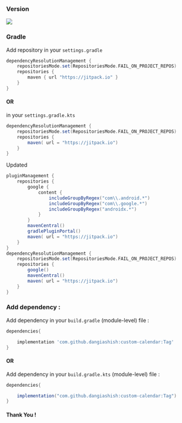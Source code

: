 ### Version
[![](https://jitpack.io/v/dangiashish/custom-calendar.svg)](https://jitpack.io/#dangiashish/custom-calendar)

### Gradle

Add repository in your `settings.gradle`

```gradle
dependencyResolutionManagement {
    repositoriesMode.set(RepositoriesMode.FAIL_ON_PROJECT_REPOS)
    repositories {
        maven { url "https://jitpack.io" }
    }
}
```
#### OR
in your `settings.gradle.kts`
```gradle
dependencyResolutionManagement {
    repositoriesMode.set(RepositoriesMode.FAIL_ON_PROJECT_REPOS)
    repositories {
        maven( url = "https://jitpack.io")
    }
}

```

Updated

```gradle
pluginManagement {
    repositories {
        google {
            content {
                includeGroupByRegex("com\\.android.*")
                includeGroupByRegex("com\\.google.*")
                includeGroupByRegex("androidx.*")
            }
        }
        mavenCentral()
        gradlePluginPortal()
        maven( url = "https://jitpack.io")
    }
}
dependencyResolutionManagement {
    repositoriesMode.set(RepositoriesMode.FAIL_ON_PROJECT_REPOS)
    repositories {
        google()
        mavenCentral()
        maven( url = "https://jitpack.io")
    }
}
```
### Add dependency :

Add dependency in your `build.gradle` (module-level) file :

```groovy
dependencies{

    implementation 'com.github.dangiashish:custom-calendar:Tag'
}
```
#### OR
Add dependency in your `build.gradle.kts` (module-level) file :

```groovy
dependencies{

    implementation("com.github.dangiashish:custom-calendar:Tag")
}
```

#### Thank You !
